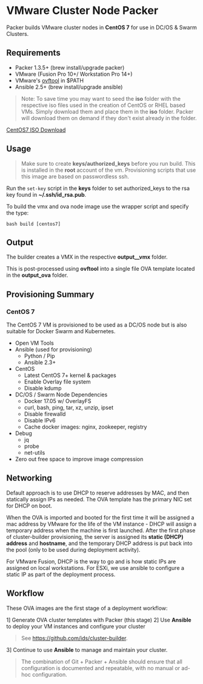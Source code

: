 # VMware Cluster Node Packer
Packer builds VMware cluster nodes in **CentOS 7** for use in DC/OS & Swarm Clusters.

## Requirements
  - Packer 1.3.5+ (brew install/upgrade packer)
  - VMware (Fusion Pro 10+/ Workstation Pro 14+)
  - VMware's [ovftool](https://my.vmware.com/web/vmware/details?downloadGroup=OVFTOOL420-OSS&productId=614)  in $PATH
  - Ansible 2.5+ (brew install/upgrade ansible)

> Note: To save time you may want to seed the __iso__ folder with the respective iso files used in the creation of CentOS or RHEL based VMs.  Simply download them and place them in the __iso__ folder. Packer will download them on demand if they don't exist already in the folder.

[CentOS7 ISO Download](http://mirrors.sonic.net/centos/7/isos/x86_64/CentOS-7-x86_64-Minimal-1810.iso)

## Usage
> Make sure to create **keys/authorized_keys** before you run build.  This is installed in the **root** account of the vm.  Provisioning scripts that use this image are based on passwordless ssh.

Run the `set-key` script in the **keys** folder to set authorized_keys to the rsa key found in **~/.ssh/id_rsa.pub**.

To build the vmx and ova node image use the wrapper script and specify the type:

    bash build [centos7]


## Output
The builder creates a VMX in the respective **output_**<centos7>**_vmx** folder.

This is post-processed using **ovftool** into a single file OVA template located in the **output_ova** folder.

## Provisioning Summary
### CentOS 7
The CentOS 7 VM is provisioned to be used as a DC/OS node but is also suitable for Docker Swarm and Kubernetes.

- Open VM Tools
- Ansible (used for provisioning)
  - Python / Pip
  - Ansible 2.3+
- CentOS
  - Latest CentOS 7+ kernel & packages
  - Enable Overlay file system
  - Disable kdump
- DC/OS / Swarm Node Dependencies
  - Docker 17.05 w/ OverlayFS
  - curl, bash, ping, tar, xz, unzip, ipset
  - Disable firewalld
  - Disable IPv6
  - Cache docker images: nginx, zookeeper, registry
- Debug
  - jq
  - probe
  - net-utils
- Zero out free space to improve image compression

## Networking
Default approach is to use DHCP to reserve addresses by MAC, and then statically assign IPs as needed. The OVA template has the primary NIC set for DHCP on boot.

When the OVA is imported and booted for the first time it will be assigned a mac address by VMware for the life of the VM instance - DHCP will assign a temporary address when the machine is first launched.  After the first phase of cluster-builder provisioning, the server is assigned its **static (DHCP) address** and **hostname**, and the temporary DHCP address is put back into the pool (only to be used during deployment activity).

For VMware Fusion, DHCP is the way to go and is how static IPs are assigned on local workstations. For ESXi, we use ansible to configure a static IP as part of the deployment process.

## Workflow
These OVA images are the first stage of a deployment workflow:

1] Generate OVA cluster templates with Packer (this stage)
2] Use **Ansible** to deploy your VM instances and configure your cluster

> See https://github.com/ids/cluster-builder.

3] Continue to use **Ansible** to manage and maintain your cluster.

> The combination of Git + Packer + Ansible should ensure that all configuration is documented and repeatable, with no manual or ad-hoc configuration.

